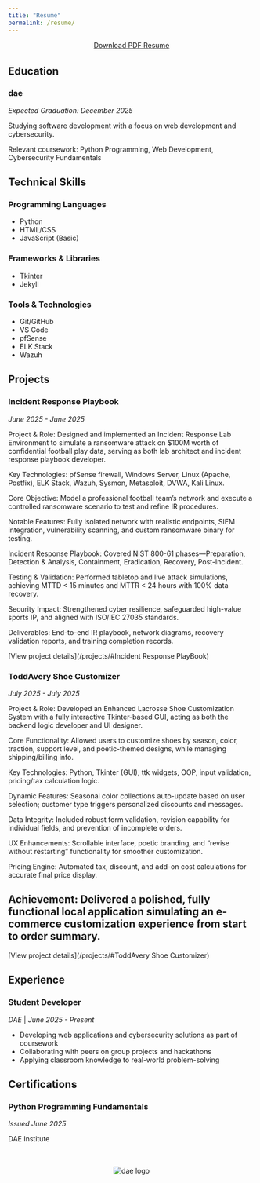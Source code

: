```yaml
---
title: "Resume"
permalink: /resume/
---
```


<div style="text-align: center; margin-bottom: 2rem;">
  <a href="/assets/files/jordan-fields-resume.pdf" target="_blank" class="btn btn--primary"><i class="fas fa-download"></i> Download PDF Resume</a>
</div>

## Education

### dae
*Expected Graduation: December 2025*

Studying software development with a focus on web development and cybersecurity.

Relevant coursework: Python Programming, Web Development, Cybersecurity Fundamentals

<!-- Add previous education if applicable -->

## Technical Skills

### Programming Languages
- Python
- HTML/CSS
- JavaScript (Basic)
<!-- Add more as needed -->

### Frameworks & Libraries
- Tkinter
- Jekyll
<!-- Add more as needed -->

### Tools & Technologies
- Git/GitHub
- VS Code
- pfSense
- ELK Stack
- Wazuh
<!-- Add more as needed -->

## Projects

### Incident Response Playbook
*June 2025 - June 2025*

Project & Role: Designed and implemented an Incident Response Lab Environment to simulate a ransomware attack on $100M worth of confidential football play data, serving as both lab architect and incident response playbook developer.

Key Technologies: pfSense firewall, Windows Server, Linux (Apache, Postfix), ELK Stack, Wazuh, Sysmon, Metasploit, DVWA, Kali Linux.

Core Objective: Model a professional football team’s network and execute a controlled ransomware scenario to test and refine IR procedures.

Notable Features: Fully isolated network with realistic endpoints, SIEM integration, vulnerability scanning, and custom ransomware binary for testing.

Incident Response Playbook: Covered NIST 800-61 phases—Preparation, Detection & Analysis, Containment, Eradication, Recovery, Post-Incident.

Testing & Validation: Performed tabletop and live attack simulations, achieving MTTD < 15 minutes and MTTR < 24 hours with 100% data recovery.

Security Impact: Strengthened cyber resilience, safeguarded high-value sports IP, and aligned with ISO/IEC 27035 standards.

Deliverables: End-to-end IR playbook, network diagrams, recovery validation reports, and training completion records.

[View project details](/projects/#Incident Response PlayBook)

### ToddAvery Shoe Customizer
*July 2025 - July 2025*

Project & Role: Developed an Enhanced Lacrosse Shoe Customization System with a fully interactive Tkinter-based GUI, acting as both the backend logic developer and UI designer.

Core Functionality: Allowed users to customize shoes by season, color, traction, support level, and poetic-themed designs, while managing shipping/billing info.

Key Technologies: Python, Tkinter (GUI), ttk widgets, OOP, input validation, pricing/tax calculation logic.

Dynamic Features: Seasonal color collections auto-update based on user selection; customer type triggers personalized discounts and messages.

Data Integrity: Included robust form validation, revision capability for individual fields, and prevention of incomplete orders.

UX Enhancements: Scrollable interface, poetic branding, and “revise without restarting” functionality for smoother customization.

Pricing Engine: Automated tax, discount, and add-on cost calculations for accurate final price display.

Achievement: Delivered a polished, fully functional local application simulating an e-commerce customization experience from start to order summary.
-
[View project details](/projects/#ToddAvery Shoe Customizer)

## Experience

<!-- If you have relevant work experience, add it here -->
### Student Developer
*DAE* | *June 2025 - Present*

- Developing web applications and cybersecurity solutions as part of coursework
- Collaborating with peers on group projects and hackathons
- Applying classroom knowledge to real-world problem-solving

## Certifications

<!-- Add any relevant certifications -->
### Python Programming Fundamentals
*Issued June 2025*

DAE Institute

<div style="text-align: center; margin-top: 3rem;">
  <img src="/assets/img/dae.png" alt="dae logo" style="max-width: 150px; height: auto;">
</div>